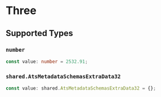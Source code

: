 # Three


## Supported Types

### `number`

```typescript
const value: number = 2532.91;
```

### `shared.AtsMetadataSchemasExtraData32`

```typescript
const value: shared.AtsMetadataSchemasExtraData32 = {};
```

